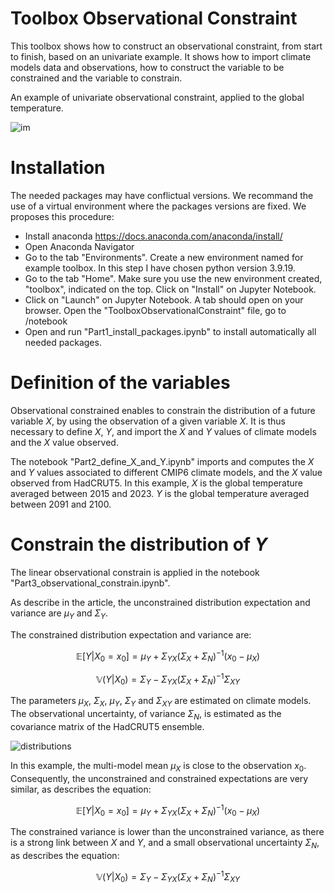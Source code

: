 # Toolbox Observational Constraint
This toolbox shows how to construct an observational constraint, from start to finish, based on an univariate example.
It shows how to import climate models data and observations, how to construct the variable to be constrained and the variable to constrain.

An example of univariate observational constraint, applied to the global temperature.




![im](https://github.com/user-attachments/assets/a8fdfc8d-945b-4a05-8ba3-65b146f50f17)


# Installation 
The needed packages may have conflictual versions. We recommand the use of a virtual environment where the packages versions are fixed. We proposes this procedure:
- Install anaconda https://docs.anaconda.com/anaconda/install/
- Open Anaconda Navigator
- Go to the tab "Environments". Create a new environment named for example toolbox. In this step I have chosen python version 3.9.19.
- Go to the tab "Home". Make sure you use the new environment created, "toolbox", indicated on the top. Click on "Install" on Jupyter Notebook.
- Click on "Launch" on Jupyter Notebook. A tab should open on your browser. Open the "ToolboxObservationalConstraint" file, go to /notebook
- Open and run "Part1_install_packages.ipynb" to install automatically all needed packages.


# Definition of the variables
Observational constrained enables to constrain the distribution of a future variable $X$, by using the observation of a given variable $X$. It is thus necessary to define $X$, $Y$, and import the $X$ and $Y$ values of climate models and the $X$ value observed.

The notebook "Part2_define_X_and_Y.ipynb" imports and computes the $X$ and $Y$ values associated to different CMIP6 climate models, and the $X$ value observed from HadCRUT5.
In this example, $X$ is the global temperature averaged between 2015 and 2023. $Y$ is the global temperature averaged between 2091 and 2100.

# Constrain the distribution of $Y$
The linear observational constrain is applied in the notebook "Part3_observational_constrain.ipynb".

As describe in the article, the unconstrained distribution expectation and variance are $\mu_{Y}$ and $\Sigma_{Y}$.

The constrained distribution expectation and variance are:

$$\mathbb{E}[Y|X_0=x_0] = \mu_Y+ \Sigma_{YX} (\Sigma_{X} + \Sigma_{N})^{-1}(x_0-\mu_X)$$

$$\mathbb{V}(Y|X_0) = \Sigma_{Y} - \Sigma_{YX} (\Sigma_{X} + \Sigma_{N})^{-1} \Sigma_{XY}$$

The parameters $\mu_{X}$, $\Sigma_{X}$, $\mu_{Y}$, $\Sigma_{Y}$ and $\Sigma_{XY}$ are estimated on climate models. The observational uncertainty, of variance $\Sigma_{N}$, is estimated as the covariance matrix of the HadCRUT5 ensemble.

![distributions](https://github.com/user-attachments/assets/ccefdadd-1e83-4ef5-b294-e56f4a3f8385)

In this example, the multi-model mean $\mu_X$ is close to the observation $x_0$. Consequently, the unconstrained and constrained expectations are very similar, as describes the equation:

$$\mathbb{E}[Y|X_0=x_0] = \mu_Y+ \Sigma_{YX} (\Sigma_{X} + \Sigma_{N})^{-1}(x_0-\mu_X)$$


The constrained variance is lower than the unconstrained variance, as there is a strong link between $X$ and $Y$, and a small observational uncertainty $\Sigma_{N}$, as describes the equation:

$$\mathbb{V}(Y|X_0) = \Sigma_{Y} - \Sigma_{YX} (\Sigma_{X} + \Sigma_{N})^{-1} \Sigma_{XY}$$


